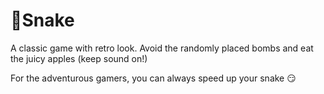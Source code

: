 # 🐍Snake


A classic game with retro look. Avoid the randomly placed bombs and eat the juicy apples (keep sound on!)

For the adventurous gamers, you can always speed up your snake 😏

